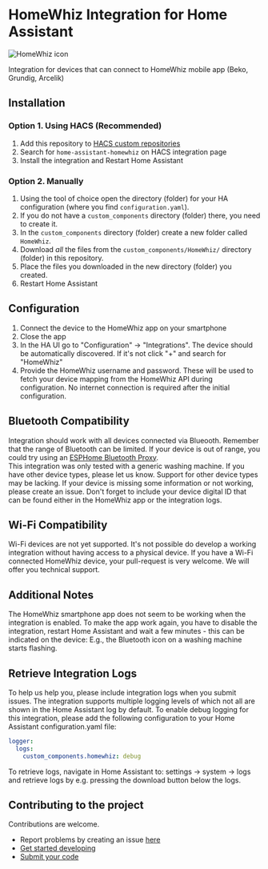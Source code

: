 # HomeWhiz Integration for Home Assistant

![HomeWhiz icon](./icons/icon.png)

Integration for devices that can connect to HomeWhiz mobile app (Beko, Grundig, Arcelik)

## Installation

### Option 1. Using HACS (Recommended)

1. Add this repository to [HACS custom repositories](https://hacs.xyz/docs/faq/custom_repositories/) 
2. Search for `home-assistant-homewhiz` on HACS integration page
3. Install the integration and Restart Home Assistant

### Option 2. Manually

1. Using the tool of choice open the directory (folder) for your HA configuration (where you find `configuration.yaml`).
2. If you do not have a `custom_components` directory (folder) there, you need to create it.
3. In the `custom_components` directory (folder) create a new folder called `HomeWhiz`.
4. Download _all_ the files from the `custom_components/HomeWhiz/` directory (folder) in this repository.
5. Place the files you downloaded in the new directory (folder) you created.
6. Restart Home Assistant

## Configuration

1. Connect the device to the HomeWhiz app on your smartphone
2. Close the app
3. In the HA UI go to "Configuration" -> "Integrations". The device should be automatically discovered. If it's not click "+" and search for "HomeWhiz"
4. Provide the HomeWhiz username and password. These will be used to fetch your device mapping from the HomeWhiz API during configuration. No internet connection is required after the initial configuration. 

## Bluetooth Compatibility

Integration should work with all devices connected via Blueooth. Remember that the range of Bluetooth can be limited. If your device is out of range, you could try using an [ESPHome Bluetooth Proxy](https://esphome.github.io/bluetooth-proxies/).  
This integration was only tested with a generic washing machine. 
If you have other device types, please let us know.
Support for other device types may be lacking.
If your device is missing some information or not working, please create an issue. 
Don't forget to include your device digital ID that can be found either in the HomeWhiz app or the integration logs.  

## Wi-Fi Compatibility

Wi-Fi devices are not yet supported. 
It's not possible do develop a working integration without having access to a physical device. 
If you have a Wi-Fi connected HomeWhiz device, your pull-request is very welcome. We will offer you technical support. 

## Additional Notes

The HomeWhiz smartphone app does not seem to be working when the integration is enabled. 
To make the app work again, you have to disable the integration, restart Home Assistant and wait a few minutes - this can be indicated on the device: E.g.,  the Bluetooth icon on a washing machine starts flashing.

## Retrieve Integration Logs

To help us help you, please include integration logs when you submit issues. The integration supports multiple logging levels of which not all are shown in the Home Assistant log by default. To enable debug logging for this integration, please add the following configuration to your Home Assistant configuration.yaml file:
```yaml
logger:
  logs:
    custom_components.homewhiz: debug
```
To retrieve logs, navigate in Home Assistant to: settings -> system -> logs and retrieve logs by e.g. pressing the download button below the logs.

## Contributing to the project

Contributions are welcome. 
- Report problems by creating an issue [here](https://github.com/rowysock/home-assistant-HomeWhiz/issues)
- [Get started developing](./linux_dev.md)
- [Submit your code](https://github.com/rowysock/home-assistant-HomeWhiz/pulls)

